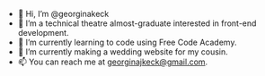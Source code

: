 - 👋 Hi, I’m @georginakeck
- 👀 I’m a technical theatre almost-graduate interested in front-end development.
- 🌱 I’m currently learning to code using Free Code Academy.
- 💞️ I’m currently making a wedding website for my cousin.
- 📫 You can reach me at georginajkeck@gmail.com.

<!---
georginakeck/georginakeck is a ✨ special ✨ repository because its `README.md` (this file) appears on your GitHub profile.
You can click the Preview link to take a look at your changes.
--->
